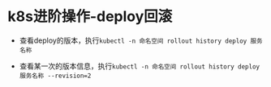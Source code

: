 #  k8s进阶操作-deploy回滚

- 查看deploy的版本，执行`kubectl -n 命名空间 rollout history deploy 服务名称`

- 查看某一次的版本信息，执行`kubectl -n 命名空间 rollout history deploy 服务名称 --revision=2 `


